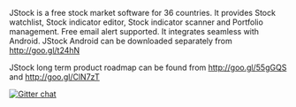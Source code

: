 JStock is a free stock market software for 36 countries. It provides Stock watchlist, Stock indicator editor, Stock indicator scanner and Portfolio management. Free email alert supported. It integrates seamless with Android. JStock Android can be downloaded separately from http://goo.gl/t24hN

JStock long term product roadmap can be found from http://goo.gl/55gGQS and http://goo.gl/ClN7zT

[![Gitter chat](https://badges.gitter.im/yccheok/client-app.png)](https://gitter.im/yccheok/jstock)
